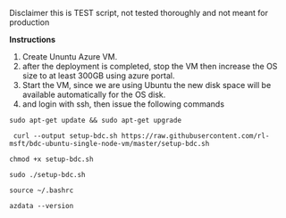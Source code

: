 Disclaimer this is TEST script, not tested thoroughly  and not meant for production

**Instructions**

1) Create Ununtu Azure VM.
2) after the deployment is completed, stop the VM then increase the OS size to at least 300GB using azure portal.
3) Start the VM, since we are using Ubuntu the new disk space will be available automatically for the OS disk.
4) and login with ssh, then issue the following commands


`sudo apt-get update && sudo apt-get upgrade `

` curl --output setup-bdc.sh https://raw.githubusercontent.com/rl-msft/bdc-ubuntu-single-node-vm/master/setup-bdc.sh`

`chmod +x setup-bdc.sh`

`sudo ./setup-bdc.sh`

`source ~/.bashrc`

`azdata --version`
